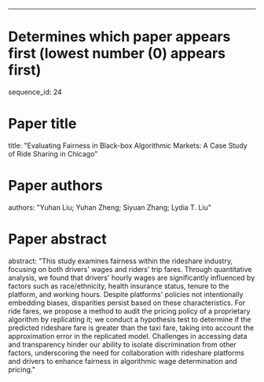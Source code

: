 --- 
# Determines which paper appears first (lowest number (0) appears first)
sequence_id: 24

# Paper title 
title: "Evaluating Fairness in Black-box Algorithmic Markets: A Case Study of Ride Sharing in Chicago"

# Paper authors 
authors: "Yuhan Liu; Yuhan Zheng; Siyuan Zhang; Lydia T. Liu"

# Paper abstract 
abstract: "This study examines fairness within the rideshare industry, focusing on both drivers' wages and riders' trip fares. Through quantitative analysis, we found that drivers' hourly wages are significantly influenced by factors such as race/ethnicity, health insurance status, tenure to the platform, and working hours. Despite platforms' policies not intentionally embedding biases, disparities persist based on these characteristics. For ride fares, we propose a method to audit the pricing policy of a proprietary algorithm by replicating it; we conduct a hypothesis test to determine if the predicted rideshare fare is greater than the taxi fare, taking into account the approximation error in the replicated model. Challenges in accessing data and transparency hinder our ability to isolate discrimination from other factors, underscoring the need for collaboration with rideshare platforms and drivers to enhance fairness in algorithmic wage determination and pricing."

